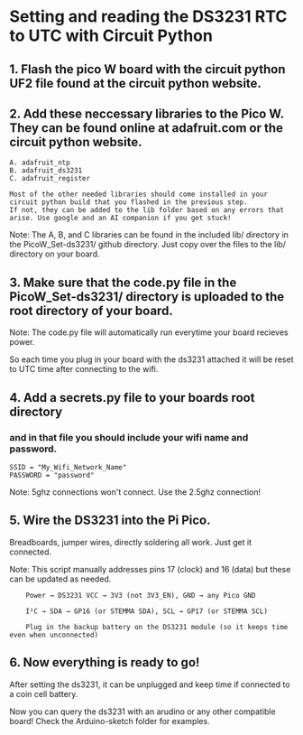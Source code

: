 # Setting and reading the DS3231 RTC to UTC with Circuit Python

## 1. Flash the pico W board with the circuit python UF2 file found at the circuit python website. 

## 2. Add these neccessary libraries to the Pico W. They can be found online at adafruit.com or the circuit python website.
	A. adafruit_ntp
	B. adafruit_ds3231
	C. adafruit_register
	
	Most of the other needed libraries should come installed in your circuit python build that you flashed in the previous step. 
	If not, they can be added to the lib folder based on any errors that arise. Use google and an AI companion if you get stuck!
	
Note: The A, B, and C libraries can be found in the included lib/ directory in the PicoW_Set-ds3231/ github directory. Just copy over the files to the lib/ directory on your board.

## 3. Make sure that the code.py file in the PicoW_Set-ds3231/ directory is uploaded to the root directory of your board. 

Note: The code.py file will automatically run everytime your board recieves power.

So each time you plug in your board with the ds3231 attached it will be reset to UTC time after connecting to the wifi.

## 4. Add a secrets.py file to your boards root directory
### and in that file you should include your wifi name and password.
	SSID = "My_Wifi_Network_Name"
	PASSWORD = "password"

Note: 5ghz connections won't connect. Use the 2.5ghz connection!

## 5. Wire the DS3231 into the Pi Pico. 

Breadboards, jumper wires, directly soldering all work. Just get it connected. 

Note: This script manually addresses pins 17 (clock) and 16 (data) but these can be updated as needed. 

		Power → DS3231 VCC → 3V3 (not 3V3_EN), GND → any Pico GND

		I²C → SDA → GP16 (or STEMMA SDA), SCL → GP17 (or STEMMA SCL)

		Plug in the backup battery on the DS3231 module (so it keeps time even when unconnected)

## 6. Now everything is ready to go! 
After setting the ds3231, it can be unplugged and keep time if connected to a coin cell battery. 

Now you can query the ds3231 with an arudino or any other compatible board! Check the Arduino-sketch folder for examples.

	